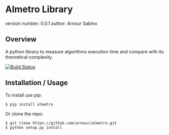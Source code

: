 Almetro Library
===============================

version number: 0.0.1
author: Arnour Sabino

Overview
--------

A python library to measure algorithms execution time and compare with its theoretical complexity.

[![Build Status](https://travis-ci.org/arnour/almetro.svg?branch=master)](https://travis-ci.org/arnour/almetro)

Installation / Usage
--------------------

To install use pip:

    $ pip install almetro


Or clone the repo:

    $ git clone https://github.com/arnour/almetro.git
    $ python setup.py install
